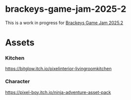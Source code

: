 # brackeys-game-jam-2025-2

This is a work in progress for [Brackeys Game Jam 2025.2](https://itch.io/jam/brackeys-14)

# Assets

### Kitchen

https://bitglow.itch.io/pixelinterior-livingroomkitchen

### Character

https://pixel-boy.itch.io/ninja-adventure-asset-pack
